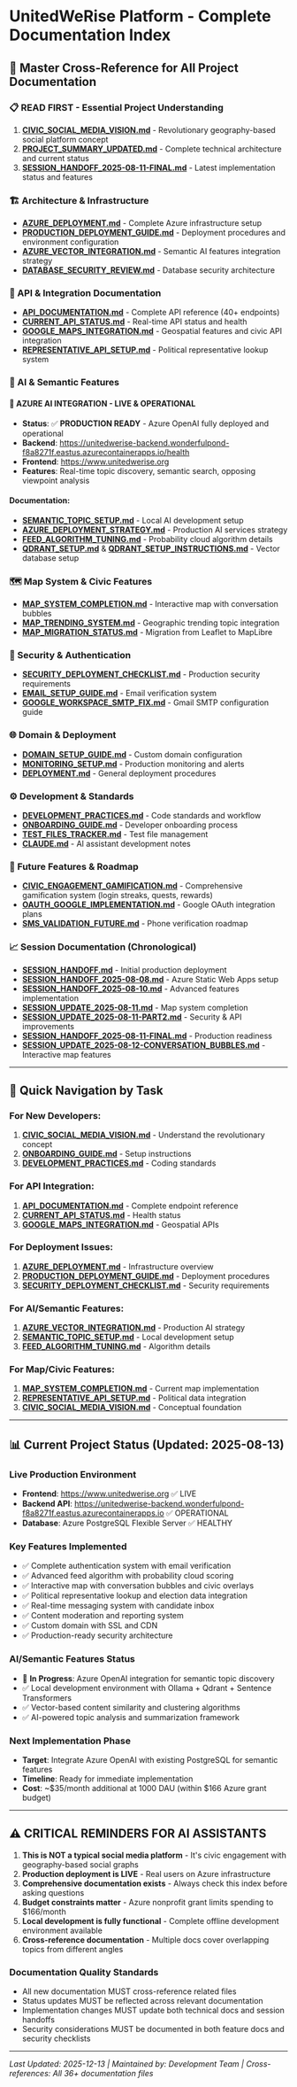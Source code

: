 # UnitedWeRise Platform - Complete Documentation Index

## 🔗 Master Cross-Reference for All Project Documentation

### **📋 READ FIRST - Essential Project Understanding**
1. **[CIVIC_SOCIAL_MEDIA_VISION.md](./CIVIC_SOCIAL_MEDIA_VISION.md)** - Revolutionary geography-based social platform concept
2. **[PROJECT_SUMMARY_UPDATED.md](./PROJECT_SUMMARY_UPDATED.md)** - Complete technical architecture and current status
3. **[SESSION_HANDOFF_2025-08-11-FINAL.md](./SESSION_HANDOFF_2025-08-11-FINAL.md)** - Latest implementation status and features

### **🏗️ Architecture & Infrastructure**
- **[AZURE_DEPLOYMENT.md](./AZURE_DEPLOYMENT.md)** - Complete Azure infrastructure setup
- **[PRODUCTION_DEPLOYMENT_GUIDE.md](./PRODUCTION_DEPLOYMENT_GUIDE.md)** - Deployment procedures and environment configuration
- **[AZURE_VECTOR_INTEGRATION.md](./AZURE_VECTOR_INTEGRATION.md)** - Semantic AI features integration strategy
- **[DATABASE_SECURITY_REVIEW.md](./DATABASE_SECURITY_REVIEW.md)** - Database security architecture

### **🔌 API & Integration Documentation**
- **[API_DOCUMENTATION.md](./API_DOCUMENTATION.md)** - Complete API reference (40+ endpoints)
- **[CURRENT_API_STATUS.md](./CURRENT_API_STATUS.md)** - Real-time API status and health
- **[GOOGLE_MAPS_INTEGRATION.md](./GOOGLE_MAPS_INTEGRATION.md)** - Geospatial features and civic API integration
- **[REPRESENTATIVE_API_SETUP.md](./REPRESENTATIVE_API_SETUP.md)** - Political representative lookup system

### **🧠 AI & Semantic Features** 
#### 🚀 **AZURE AI INTEGRATION - LIVE & OPERATIONAL**
- **Status**: ✅ **PRODUCTION READY** - Azure OpenAI fully deployed and operational
- **Backend**: https://unitedwerise-backend.wonderfulpond-f8a8271f.eastus.azurecontainerapps.io/health
- **Frontend**: https://www.unitedwerise.org
- **Features**: Real-time topic discovery, semantic search, opposing viewpoint analysis

#### Documentation:
- **[SEMANTIC_TOPIC_SETUP.md](./SEMANTIC_TOPIC_SETUP.md)** - Local AI development setup
- **[AZURE_DEPLOYMENT_STRATEGY.md](./AZURE_DEPLOYMENT_STRATEGY.md)** - Production AI services strategy
- **[FEED_ALGORITHM_TUNING.md](./FEED_ALGORITHM_TUNING.md)** - Probability cloud algorithm details
- **[QDRANT_SETUP.md](./QDRANT_SETUP.md)** & **[QDRANT_SETUP_INSTRUCTIONS.md](./QDRANT_SETUP_INSTRUCTIONS.md)** - Vector database setup

### **🗺️ Map System & Civic Features**
- **[MAP_SYSTEM_COMPLETION.md](./MAP_SYSTEM_COMPLETION.md)** - Interactive map with conversation bubbles
- **[MAP_TRENDING_SYSTEM.md](./MAP_TRENDING_SYSTEM.md)** - Geographic trending topic integration
- **[MAP_MIGRATION_STATUS.md](./MAP_MIGRATION_STATUS.md)** - Migration from Leaflet to MapLibre

### **🔐 Security & Authentication**
- **[SECURITY_DEPLOYMENT_CHECKLIST.md](./SECURITY_DEPLOYMENT_CHECKLIST.md)** - Production security requirements
- **[EMAIL_SETUP_GUIDE.md](./EMAIL_SETUP_GUIDE.md)** - Email verification system
- **[GOOGLE_WORKSPACE_SMTP_FIX.md](./GOOGLE_WORKSPACE_SMTP_FIX.md)** - Gmail SMTP configuration guide

### **🌐 Domain & Deployment**
- **[DOMAIN_SETUP_GUIDE.md](./DOMAIN_SETUP_GUIDE.md)** - Custom domain configuration
- **[MONITORING_SETUP.md](./MONITORING_SETUP.md)** - Production monitoring and alerts
- **[DEPLOYMENT.md](./DEPLOYMENT.md)** - General deployment procedures

### **⚙️ Development & Standards**
- **[DEVELOPMENT_PRACTICES.md](./DEVELOPMENT_PRACTICES.md)** - Code standards and workflow
- **[ONBOARDING_GUIDE.md](./ONBOARDING_GUIDE.md)** - Developer onboarding process
- **[TEST_FILES_TRACKER.md](./TEST_FILES_TRACKER.md)** - Test file management
- **[CLAUDE.md](./CLAUDE.md)** - AI assistant development notes

### **🚀 Future Features & Roadmap**
- **[CIVIC_ENGAGEMENT_GAMIFICATION.md](./CIVIC_ENGAGEMENT_GAMIFICATION.md)** - Comprehensive gamification system (login streaks, quests, rewards)
- **[OAUTH_GOOGLE_IMPLEMENTATION.md](./OAUTH_GOOGLE_IMPLEMENTATION.md)** - Google OAuth integration plans
- **[SMS_VALIDATION_FUTURE.md](./SMS_VALIDATION_FUTURE.md)** - Phone verification roadmap

### **📈 Session Documentation (Chronological)**
- **[SESSION_HANDOFF.md](./SESSION_HANDOFF.md)** - Initial production deployment
- **[SESSION_HANDOFF_2025-08-08.md](./SESSION_HANDOFF_2025-08-08.md)** - Azure Static Web Apps setup
- **[SESSION_HANDOFF_2025-08-10.md](./SESSION_HANDOFF_2025-08-10.md)** - Advanced features implementation
- **[SESSION_UPDATE_2025-08-11.md](./SESSION_UPDATE_2025-08-11.md)** - Map system completion
- **[SESSION_UPDATE_2025-08-11-PART2.md](./SESSION_UPDATE_2025-08-11-PART2.md)** - Security & API improvements
- **[SESSION_HANDOFF_2025-08-11-FINAL.md](./SESSION_HANDOFF_2025-08-11-FINAL.md)** - Production readiness
- **[SESSION_UPDATE_2025-08-12-CONVERSATION_BUBBLES.md](./SESSION_UPDATE_2025-08-12-CONVERSATION_BUBBLES.md)** - Interactive map features

---

## 🎯 **Quick Navigation by Task**

### For New Developers:
1. **[CIVIC_SOCIAL_MEDIA_VISION.md](./CIVIC_SOCIAL_MEDIA_VISION.md)** - Understand the revolutionary concept
2. **[ONBOARDING_GUIDE.md](./ONBOARDING_GUIDE.md)** - Setup instructions
3. **[DEVELOPMENT_PRACTICES.md](./DEVELOPMENT_PRACTICES.md)** - Coding standards

### For API Integration:
1. **[API_DOCUMENTATION.md](./API_DOCUMENTATION.md)** - Complete endpoint reference
2. **[CURRENT_API_STATUS.md](./CURRENT_API_STATUS.md)** - Health status
3. **[GOOGLE_MAPS_INTEGRATION.md](./GOOGLE_MAPS_INTEGRATION.md)** - Geospatial APIs

### For Deployment Issues:
1. **[AZURE_DEPLOYMENT.md](./AZURE_DEPLOYMENT.md)** - Infrastructure overview
2. **[PRODUCTION_DEPLOYMENT_GUIDE.md](./PRODUCTION_DEPLOYMENT_GUIDE.md)** - Deployment procedures
3. **[SECURITY_DEPLOYMENT_CHECKLIST.md](./SECURITY_DEPLOYMENT_CHECKLIST.md)** - Security requirements

### For AI/Semantic Features:
1. **[AZURE_VECTOR_INTEGRATION.md](./AZURE_VECTOR_INTEGRATION.md)** - Production AI strategy
2. **[SEMANTIC_TOPIC_SETUP.md](./SEMANTIC_TOPIC_SETUP.md)** - Local development setup
3. **[FEED_ALGORITHM_TUNING.md](./FEED_ALGORITHM_TUNING.md)** - Algorithm details

### For Map/Civic Features:
1. **[MAP_SYSTEM_COMPLETION.md](./MAP_SYSTEM_COMPLETION.md)** - Current map implementation
2. **[REPRESENTATIVE_API_SETUP.md](./REPRESENTATIVE_API_SETUP.md)** - Political data integration
3. **[CIVIC_SOCIAL_MEDIA_VISION.md](./CIVIC_SOCIAL_MEDIA_VISION.md)** - Conceptual foundation

---

## 📊 **Current Project Status (Updated: 2025-08-13)**

### **Live Production Environment**
- **Frontend**: https://www.unitedwerise.org ✅ LIVE
- **Backend API**: https://unitedwerise-backend.wonderfulpond-f8a8271f.eastus.azurecontainerapps.io ✅ OPERATIONAL
- **Database**: Azure PostgreSQL Flexible Server ✅ HEALTHY

### **Key Features Implemented**
- ✅ Complete authentication system with email verification
- ✅ Advanced feed algorithm with probability cloud scoring
- ✅ Interactive map with conversation bubbles and civic overlays
- ✅ Political representative lookup and election data integration
- ✅ Real-time messaging system with candidate inbox
- ✅ Content moderation and reporting system
- ✅ Custom domain with SSL and CDN
- ✅ Production-ready security architecture

### **AI/Semantic Features Status**
- 🚧 **In Progress**: Azure OpenAI integration for semantic topic discovery
- ✅ Local development environment with Ollama + Qdrant + Sentence Transformers
- ✅ Vector-based content similarity and clustering algorithms
- ✅ AI-powered topic analysis and summarization framework

### **Next Implementation Phase**
- **Target**: Integrate Azure OpenAI with existing PostgreSQL for semantic features
- **Timeline**: Ready for immediate implementation
- **Cost**: ~$35/month additional at 1000 DAU (within $166 Azure grant budget)

---

## ⚠️ **CRITICAL REMINDERS FOR AI ASSISTANTS**

1. **This is NOT a typical social media platform** - It's civic engagement with geography-based social graphs
2. **Production deployment is LIVE** - Real users on Azure infrastructure
3. **Comprehensive documentation exists** - Always check this index before asking questions
4. **Budget constraints matter** - Azure nonprofit grant limits spending to $166/month
5. **Local development is fully functional** - Complete offline development environment available
6. **Cross-reference documentation** - Multiple docs cover overlapping topics from different angles

### **Documentation Quality Standards**
- All new documentation MUST cross-reference related files
- Status updates MUST be reflected across relevant documentation
- Implementation changes MUST update both technical docs and session handoffs
- Security considerations MUST be documented in both feature docs and security checklists

---

*Last Updated: 2025-12-13 | Maintained by: Development Team | Cross-references: All 36+ documentation files*